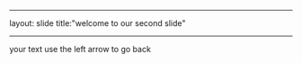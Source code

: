 ____
layout: slide
title:"welcome to our second slide"
____
your text 
use the left arrow to go back
